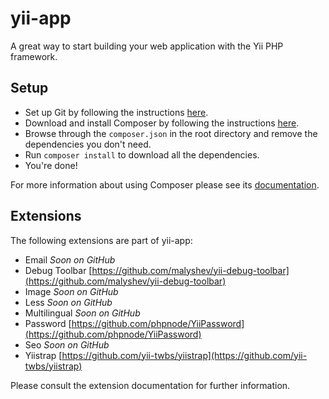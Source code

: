 yii-app
=======

A great way to start building your web application with the Yii PHP framework.

## Setup

 * Set up Git by following the instructions [here](https://help.github.com/articles/set-up-git).
 * Download and install Composer by following the instructions [here](http://getcomposer.org/download/).
 * Browse through the `composer.json` in the root directory and remove the dependencies you don't need.
 * Run `composer install` to download all the dependencies.
 * You're done!

For more information about using Composer please see its [documentation](http://getcomposer.org/doc/).

## Extensions

The following extensions are part of yii-app:

 * Email *Soon on GitHub*
 * Debug Toolbar [https://github.com/malyshev/yii-debug-toolbar](https://github.com/malyshev/yii-debug-toolbar)
 * Image *Soon on GitHub*
 * Less *Soon on GitHub*
 * Multilingual *Soon on GitHub*
 * Password [https://github.com/phpnode/YiiPassword](https://github.com/phpnode/YiiPassword)
 * Seo *Soon on GitHub*
 * Yiistrap [https://github.com/yii-twbs/yiistrap](https://github.com/yii-twbs/yiistrap)

Please consult the extension documentation for further information.



